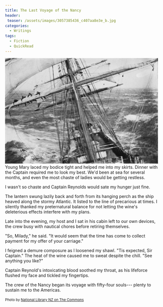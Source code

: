 ```yaml
---
title: The Last Voyage of the Nancy
header:
 teaser: /assets/images/3057385436_c407aa8e3e_b.jpg
categories:
  - Writings
tags:
  - Fiction
  - QuickRead
---
```

<img src="/assets/images/3057385436_c407aa8e3e_b.jpg">Young Mary laced my bodice tight and helped me into my skirts. Dinner with the Captain required me to look my best. We'd been at sea for several months, and even the most chaste of ladies would be getting restless.

I wasn't so chaste and Captain Reynolds would sate my hunger just fine.

The lantern swung lazily back and forth from its hanging perch as the ship heaved along the stormy Atlantic. It listed to the line of precarious at times. I silently thanked my preternatural balance for not letting the wine's deleterious effects interfere with my plans.

Late into the evening, my host and I sat in his cabin left to our own devices, the crew busy with nautical chores before retiring themselves.

"So, Milady," he said. "It would seem that the time has come to collect payment for my offer of your carriage."

I feigned a demure composure as I loosened my shawl. "Tis expected, Sir Captain." The heat of the wine caused me to sweat despite the chill. "See anything you like?"

Captain Reynold's intoxicating blood soothed my throat, as his lifeforce flushed my face and tickled my fingertips.

The crew of the Nancy began its voyage with fifty-four souls--- plenty to sustain me to the Americas.

<small>Photo by <a href="http://www.flickr.com/photos/32741315@N06/3057385436">National Library NZ on The Commons</a></small>